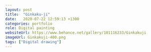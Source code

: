 ```yaml
---
layout: post
title:  "Ginkaku-ji"
date:   2020-07-22 12:59:13 +1300
categories: portfolio
role: Digital painting
websiteUrl: https://www.behance.net/gallery/101116233/Ginkakuji
imageUrl: Ginkakuji-400.png 
tags: ["Digital drawing"]
---
```

 
